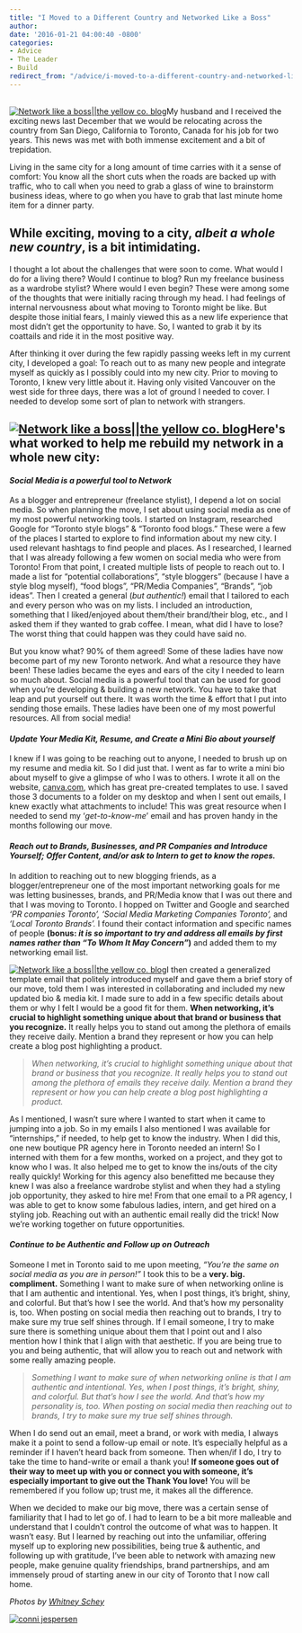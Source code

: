 ```yaml
---
title: "I Moved to a Different Country and Networked Like a Boss"
author: 
date: '2016-01-21 04:00:40 -0800'
categories:
- Advice
- The Leader
- Build
redirect_from: "/advice/i-moved-to-a-different-country-and-networked-like-a-boss-heres-how/"
---
```


[\
](https://yellow-blog-images.imgix.net/2016/01/conni-jespersen.jpg)[![Network like a boss||the yellow co. blog](https://yellow-blog-images.imgix.net/2016/01/2015-10-19_0042.jpg)](https://yellow-blog-images.imgix.net/2016/01/2015-10-19_0042.jpg)My
husband and I received the exciting news last December that we would be relocating across the country
from San Diego, California to Toronto, Canada for his job for two years. This news was met with both
immense excitement and a bit of trepidation.

Living in the same city for a long amount of time carries with it a sense of comfort: You know all
the short cuts when the roads are backed up with traffic, who to call when you need to grab a glass
of wine to brainstorm business ideas, where to go when you have to grab that last minute home item
for a dinner party.

## While exciting, moving to a city, _albeit a whole new country_, is a bit intimidating.

I thought a lot about the challenges that were soon to come. What would I do for a living there?
Would I continue to blog? Run my freelance business as a wardrobe stylist? Where would I even begin?
These were among some of the thoughts that were initially racing through my head. I had feelings of
internal nervousness about what moving to Toronto might be like. But despite those initial fears, I
mainly viewed this as a new life experience that most didn’t get the opportunity to have. So, I
wanted to grab it by its coattails and ride it in the most positive way.

After thinking it over during the few rapidly passing weeks left in my current city, I developed a
goal: To reach out to as many new people and integrate myself as quickly as I possibly could into my
new city. Prior to moving to Toronto, I knew very little about it. Having only visited Vancouver on
the west side for three days, there was a lot of ground I needed to cover. I needed to develop some
sort of plan to network with strangers.

## [![Network like a boss||the yellow co. blog](https://yellow-blog-images.imgix.net/2016/01/2015-10-19_0037.jpg)](https://yellow-blog-images.imgix.net/2016/01/2015-10-19_0037.jpg)Here's what worked to help me rebuild my network in a whole new city:

#### _Social Media is a powerful tool to Network_

As a blogger and entrepreneur (freelance stylist), I depend a lot on social media. So when planning
the move, I set about using social media as one of my most powerful networking tools. I started on
Instagram, researched Google for “Toronto style blogs” & “Toronto food blogs.” These were a few of
the places I started to explore to find information about my new city. I used relevant hashtags to
find people and places. As I researched, I learned that I was already following a few women on
social media who were from Toronto! From that point, I created multiple lists of people to reach out
to. I made a list for “potential collaborations”, “style bloggers” (because I have a style blog
myself), “food blogs”, “PR/Media Companies”, “Brands”, “job ideas”. Then I created a general (_but
authentic!_) email that I tailored to each and every person who was on my lists. I included an
introduction, something that I liked/enjoyed about them/their brand/their blog, etc., and I asked
them if they wanted to grab coffee. I mean, what did I have to lose? The worst thing that could
happen was they could have said no.

But you know what? 90% of them agreed! Some of these ladies have now become part of my new Toronto
network. And what a resource they have been! These ladies became the eyes and ears of the city I
needed to learn so much about. Social media is a powerful tool that can be used for good when you’re
developing & building a new network. You have to take that leap and put yourself out there. It was
worth the time & effort that I put into sending those emails. These ladies have been one of my most
powerful resources. All from social media!

#### _Update Your Media Kit, Resume, and Create a Mini Bio about yourself_

I knew if I was going to be reaching out to anyone, I needed to brush up on my resume and media kit.
So I did just that. I went as far to write a mini bio about myself to give a glimpse of who I was to
others. I wrote it all on the website, [canva.com](http://canva.com), which has great pre-created
templates to use. I saved those 3 documents to a folder on my desktop and when I sent out emails, I
knew exactly what attachments to include! This was great resource when I needed to send my
‘*get-to-know-me*’ email and has proven handy in the months following our move.

#### _Reach out to Brands, Businesses, and PR Companies and Introduce Yourself; Offer Content, and/or ask to Intern to get to know the ropes._

In addition to reaching out to new blogging friends, as a blogger/entrepreneur one of the most
important networking goals for me was letting businesses, brands, and PR/Media know that I was out
there and that I was moving to Toronto. I hopped on Twitter and Google and searched _‘PR companies
Toronto’,_ _‘Social Media Marketing Companies Toronto’,_ and _‘Local Toronto Brands’._ I found their
contact information and specific names of people **(bonus: _it is so important to try and address
all emails by first names rather than “To Whom It May Concern”_)** and added them to my networking
email list.

[![Network like a boss||the yellow co. blog](https://yellow-blog-images.imgix.net/2016/01/2015-10-19_0031.jpg)](https://yellow-blog-images.imgix.net/2016/01/2015-10-19_0031.jpg)I
then created a generalized template email that politely introduced myself and gave them a brief
story of our move, told them I was interested in collaborating and included my new updated bio &
media kit. I made sure to add in a few specific details about them or why I felt I would be a good
fit for them. **When networking, it’s crucial to highlight something unique about that brand or
business that you recognize.** It really helps you to stand out among the plethora of emails they
receive daily. Mention a brand they represent or how you can help create a blog post highlighting a
product.

> _When networking, it’s crucial to highlight something unique about that brand or business that you
> recognize. It really helps you to stand out among the plethora of emails they receive daily.
> Mention a brand they represent or how you can help create a blog post highlighting a product._

As I mentioned, I wasn’t sure where I wanted to start when it came to jumping into a job. So in my
emails I also mentioned I was available for “internships,” if needed, to help get to know the
industry. When I did this, one new boutique PR agency here in Toronto needed an intern! So I
interned with them for a few months, worked on a project, and they got to know who I was. It also
helped me to get to know the ins/outs of the city really quickly! Working for this agency also
benefitted me because they knew I was also a freelance wardrobe stylist and when they had a styling
job opportunity, they asked to hire me! From that one email to a PR agency, I was able to get to
know some fabulous ladies, intern, and get hired on a styling job. Reaching out with an authentic
email really did the trick! Now we’re working together on future opportunities.

#### _Continue to be Authentic and Follow up on Outreach_

Someone I met in Toronto said to me upon meeting, _“You’re the same on social media as you are in
person!”_ I took this to be a **very. big. compliment.** Something I want to make sure of when
networking online is that I am authentic and intentional. Yes, when I post things, it’s bright,
shiny, and colorful. But that’s how I see the world. And that’s how my personality is, too. When
posting on social media then reaching out to brands, I try to make sure my true self shines through.
If I email someone, I try to make sure there is something unique about them that I point out and I
also mention how I think that I align with that aesthetic. If you are being true to you and being
authentic, that will allow you to reach out and network with some really amazing people.

> _Something I want to make sure of when networking online is that I am authentic and intentional.
> Yes, when I post things, it’s bright, shiny, and colorful. But that’s how I see the world. And
> that’s how my personality is, too. When posting on social media then reaching out to brands, I try
> to make sure my true self shines through._

When I do send out an email, meet a brand, or work with media, I always make it a point to send a
follow-up email or note. It’s especially helpful as a reminder if I haven’t heard back from someone.
Then when/if I do, I try to take the time to hand-write or email a thank you! **If someone goes out
of their way to meet up with you or connect you with someone, it’s especially important to give out
the Thank You love!** You will be remembered if you follow up; trust me, it makes all the
difference.

When we decided to make our big move, there was a certain sense of familiarity that I had to let go
of. I had to learn to be a bit more malleable and understand that I couldn’t control the outcome of
what was to happen. It wasn’t easy. But I learned by reaching out into the unfamiliar, offering
myself up to exploring new possibilities, being true & authentic, and following up with gratitude,
I’ve been able to network with amazing new people, make genuine quality friendships, brand
partnerships, and am immensely proud of starting anew in our city of Toronto that I now call home.

_Photos by [Whitney Schey](http://whitneydarling.com/)_

[![conni jespersen](https://yellow-blog-images.imgix.net/2016/01/conni-jespersen.jpg)](http://www.artinthefind.com/)

